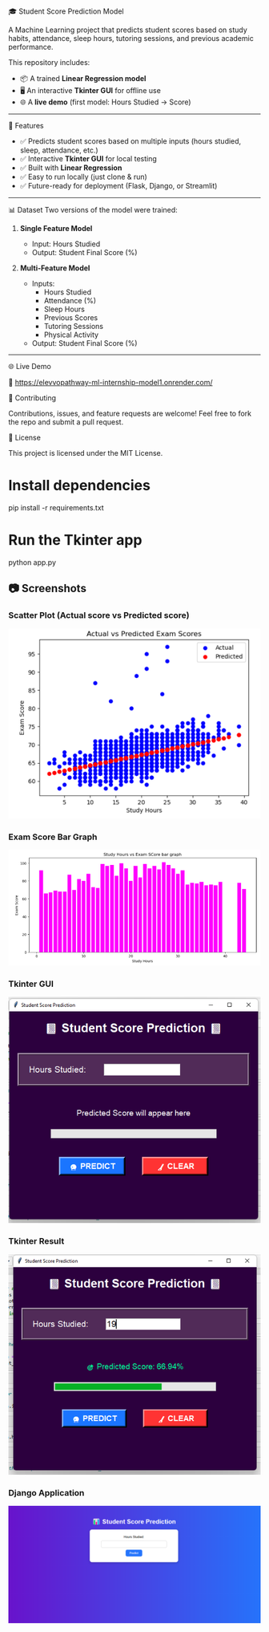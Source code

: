 🎓 Student Score Prediction Model  

A Machine Learning project that predicts student scores based on study habits, attendance, sleep hours, tutoring sessions, and previous academic performance.  

This repository includes:  
- 📦 A trained **Linear Regression model**  
- 🖥️ An interactive **Tkinter GUI** for offline use  
- 🌐 A **live demo** (first model: Hours Studied → Score)  

---

🚀 Features
- ✅ Predicts student scores based on multiple inputs (hours studied, sleep, attendance, etc.)  
- ✅ Interactive **Tkinter GUI** for local testing  
- ✅ Built with **Linear Regression**  
- ✅ Easy to run locally (just clone & run)  
- ✅ Future-ready for deployment (Flask, Django, or Streamlit)  

---

📊 Dataset
Two versions of the model were trained:  

1. **Single Feature Model**  
   - Input: Hours Studied  
   - Output: Student Final Score (%)  

2. **Multi-Feature Model**  
   - Inputs:  
     - Hours Studied  
     - Attendance (%)  
     - Sleep Hours  
     - Previous Scores  
     - Tutoring Sessions  
     - Physical Activity  
   - Output: Student Final Score (%)  

---
 

🌐 Live Demo

🔗 https://elevvopathway-ml-internship-model1.onrender.com/

🤝 Contributing

Contributions, issues, and feature requests are welcome!
Feel free to fork the repo and submit a pull request.

📜 License

This project is licensed under the MIT License.

# Install dependencies
pip install -r requirements.txt

# Run the Tkinter app
python app.py


## 📷 Screenshots

### Scatter Plot (Actual score vs Predicted score)
![Scatter Plot](images/scatterplot.png)

### Exam Score Bar Graph
![Bar Graph](images/barchart.png)

### Tkinter GUI
![Tkinter app](images/tkinter1.png)

### Tkinter Result
![Tkinter app](images/tkinter2.png)

### Django Application
![Live app](images/djangoApp.png)

